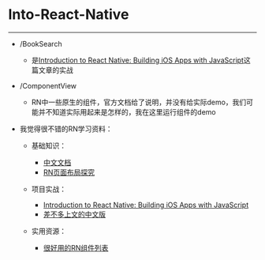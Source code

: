 # Into-React-Native
-------

- /BookSearch
  - 是[Introduction to React Native: Building iOS Apps with JavaScript](http://www.appcoda.com/react-native-introduction/)这篇文章的实战
- /ComponentView
  - RN中一些原生的组件，官方文档给了说明，并没有给实际demo，我们可能并不知道实际用起来是怎样的，我在这里运行组件的demo

- 我觉得很不错的RN学习资料：

  - 基础知识：
    - [中文文档](http://wiki.jikexueyuan.com/project/react-native/tab-bar-ios.html)
    - [RN页面布局探究](http://segmentfault.com/a/1190000002658374)

  - 项目实战：

    - [Introduction to React Native: Building iOS Apps with JavaScript](http://www.appcoda.com/react-native-introduction/)
    - [差不多上文的中文版](http://zhuanlan.zhihu.com/FrontendMagazine/19996445)

  - 实用资源：

    - [很好用的RN组件列表](http://zhuanlan.zhihu.com/FrontendMagazine/19996445)

